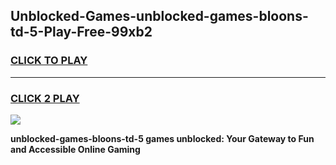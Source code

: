 
## Unblocked-Games-unblocked-games-bloons-td-5-Play-Free-99xb2
<h3>
<a href="https://premium76.site?title=unblocked-games-bloons-td-5&ref=15A">CLICK TO PLAY</a></h3>
<hr>

<h3>
<a href="https://premium76.site?title=unblocked-games-bloons-td-5&ref=15A">CLICK 2 PLAY</a>
  
</h3>

<a href="https://premium76.site?title=unblocked-games-bloons-td-5&ref=15A"><img src="https://clearcache.store/games.png"></a>


**unblocked-games-bloons-td-5 games unblocked: Your Gateway to Fun and Accessible Online Gaming**
